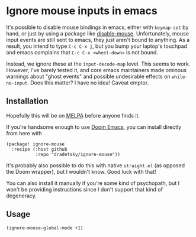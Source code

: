 Ignore mouse inputs in emacs
============================

It's possible to disable mouse bindings in emacs, either with `keymap-set` by
hand, or just by using a package like [disable-mouse][dm]. Unfortunately, mouse
input events are still sent to emacs, they just aren't bound to anything. As a
result, you intend to type `C-c C-x j`, but you bump your laptop's touchpad and
emacs complains that `C-c C-x <wheel-down>` is not bound.

Instead, we ignore these at the `input-decode-map` level. This seems to work.
However, I've barely tested it, and core emacs maintainers made ominous warnings
about "ghost events" and possible undesirable effects on `while-no-input`. Does
this matter? I have no idea! Caveat emptor.

Installation
------------

Hopefully this will be on [MELPA][m] before anyone finds it.

If you're handsome enough to use [Doom Emacs][doom], you can install directly
from here with

```
(package! ignore-mouse
  :recipe (:host github
           :repo "dradetsky/ignore-mouse"))
```

It's probably also possible to do this with native `straight.el` (as opposed the
Doom wrapper), but I wouldn't know. Good luck with that!

You can also install it manually if you're some kind of psychopath, but I won't
be providing instructions since I don't support that kind of degeneracy.

Usage
-----

```
(ignore-mouse-global-mode +1)
```

[dm]: https://github.com/purcell/disable-mouse
[m]: https://melpa.org/
[doom]: https://github.com/doomemacs/doomemacs
